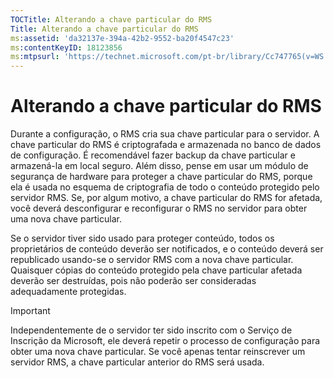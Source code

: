 ```yaml
---
TOCTitle: Alterando a chave particular do RMS
Title: Alterando a chave particular do RMS
ms:assetid: 'da32137e-394a-42b2-9552-ba20f4547c23'
ms:contentKeyID: 18123856
ms:mtpsurl: 'https://technet.microsoft.com/pt-br/library/Cc747765(v=WS.10)'
---
```


Alterando a chave particular do RMS
===================================

Durante a configuração, o RMS cria sua chave particular para o servidor. A chave particular do RMS é criptografada e armazenada no banco de dados de configuração. É recomendável fazer backup da chave particular e armazená-la em local seguro. Além disso, pense em usar um módulo de segurança de hardware para proteger a chave particular do RMS, porque ela é usada no esquema de criptografia de todo o conteúdo protegido pelo servidor RMS. Se, por algum motivo, a chave particular do RMS for afetada, você deverá desconfigurar e reconfigurar o RMS no servidor para obter uma nova chave particular.

Se o servidor tiver sido usado para proteger conteúdo, todos os proprietários de conteúdo deverão ser notificados, e o conteúdo deverá ser republicado usando-se o servidor RMS com a nova chave particular. Quaisquer cópias do conteúdo protegido pela chave particular afetada deverão ser destruídas, pois não poderão ser consideradas adequadamente protegidas.

> [!Important]  
> Independentemente de o servidor ter sido inscrito com o Serviço de Inscrição da Microsoft, ele deverá repetir o processo de configuração para obter uma nova chave particular. Se você apenas tentar reinscrever um servidor RMS, a chave particular anterior do RMS será usada. 
